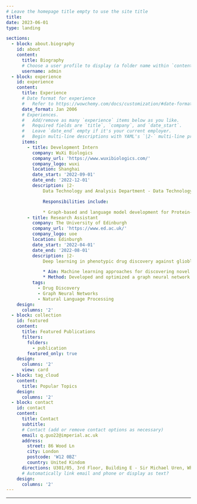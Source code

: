 ```yaml
---
# Leave the homepage title empty to use the site title
title:
date: 2023-06-01
type: landing

sections:
  - block: about.biography
    id: about
    content:
      title: Biography
      # Choose a user profile to display (a folder name within `content/authors/`)
      username: admin
  - block: experience
    id: experience
    content:
      title: Experience
      # Date format for experience
      #   Refer to https://wowchemy.com/docs/customization/#date-format
      date_format: Jan 2006
      # Experiences.
      #   Add/remove as many `experience` items below as you like.
      #   Required fields are `title`, `company`, and `date_start`.
      #   Leave `date_end` empty if it's your current employer.
      #   Begin multi-line descriptions with YAML's `|2-` multi-line prefix.
      items:
        - title: Development Intern
          company: WuXi Biologics
          company_url: 'https://www.wuxibiologics.com/'
          company_logo: wuxi
          location: Shanghai
          date_start: '2022-09-01'
          date_end: '2022-12-01'
          description: |2-
              Data Technology and Analysis Department - Data Technology AI Team

              Responsibilities include:

              * Graph-based and language model development for Protein-protein Interaction (PPI) prediction and antibiotic discovery
        - title: Research Assistant
          company: The University of Edinburgh
          company_url: 'https://www.ed.ac.uk/'
          company_logo: uoe
          location: Edinburgh
          date_start: '2022-04-01'
          date_end: '2022-08-01'
          description: |2-
              Deep learning in phenotypic drug discovery against glioblastoma cells. Supervised by Dr. Diego Oyarzún, Dr. Vanessa Smer-Barreto.

              * Aim: Machine learning approaches for discovering novel chemicals that change the morphology of Glioblastoma cells. 
              * Method: Developed and optimized a graph neural network for feature extraction combining information from RDkit and features extracted  a large pre-trained language model (ChemBERTa). Improved model architecture and metrics, particularly for imbalanced data.
          tags:
            - Drug Discovery
            - Graph Neural Networks 
            - Natural Language Processing
    design:
      columns: '2'
  - block: collection
    id: featured
    content:
      title: Featured Publications
      filters:
        folders:
          - publication
        featured_only: true
    design:
      columns: '2'
      view: card
  - block: tag_cloud
    content:
      title: Popular Topics
    design:
      columns: '2'
  - block: contact
    id: contact
    content:
      title: Contact
      subtitle:
      # Contact (add or remove contact options as necessary)
      email: q.guo22@imperial.ac.uk
      address:
        street: 86 Wood Ln
        city: London
        postcode: 'W12 0BZ'
        country: United Kindom
      directions: U301/05, 3rd Floor, Building E - Sir Michael Uren, White City Campus
      # Automatically link email and phone or display as text?
    design:
      columns: '2'
---
```

---
